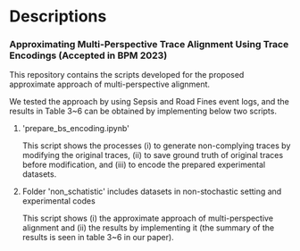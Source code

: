 # Descriptions

### Approximating Multi-Perspective Trace Alignment Using Trace Encodings (Accepted in BPM 2023)

This repository contains the scripts developed for the proposed approximate approach of multi-perspective alignment.

We tested the approach by using Sepsis and Road Fines event logs, and the results in Table 3~6 can be obtained by implementing below two scripts.

1. 'prepare_bs_encoding.ipynb' 

    This script shows the processes (i) to generate non-complying traces by modifying the original traces, (ii) to save ground truth of original traces before modification, and (iii) to encode the prepared experimental datasets.

2. Folder 'non_schatistic' includes datasets in non-stochastic setting and experimental codes

    This script shows (i) the approximate approach of multi-perspective alignment and (ii) the results by implementing it (the summary of the results is seen in table 3~6 in our paper).
